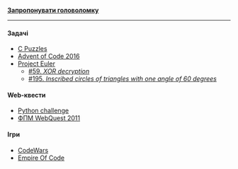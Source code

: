[__Запропонувати головоломку__][propose]

---

#### Задачі

* [C Puzzles](http://www.gowrikumar.com/c/index.php)
* [Advent of Code 2016](http://adventofcode.com/2016/)
* [Project Euler](https://projecteuler.net)
    * [#59. _XOR decryption_](https://projecteuler.net/problem=59)
    * [#195. _Inscribed circles of triangles with one angle of 60 degrees_](https://projecteuler.net/problem=195)
    
#### Web-квести

* [Python challenge](http://www.pythonchallenge.com/)
* [ФПМ WebQuest 2011](http://studrada.fpm.kpi.ua/quest/)

#### Ігри

* [CodeWars](https://www.codewars.com/)
* [Empire Of Code](https://empireofcode.com/)

[propose]: https://docs.google.com/forms/d/e/1FAIpQLScomZPU9cEFw4Es3KOyTl3qeVoQUoGJGD5vR_SIkKbYOVwsUg/viewform?usp=sf_link
